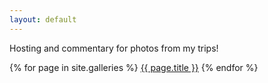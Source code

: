 ```yaml
---
layout: default
---
```


Hosting and commentary for photos from my trips!

{% for page in site.galleries %}
<a href="{{ site.baseurl }}{{ page.url }}">{{ page.title }}</a>
{% endfor %}
